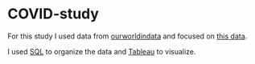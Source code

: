 # COVID-study
For this study I used data from [ourworldindata](https://ourworldindata.org/) and focused on [this data](https://ourworldindata.org/covid-deaths).

I used [SQL](COVID/Covid.sql) to organize the data and [Tableau](https://public.tableau.com/shared/DKPXQ8SY4?:display_count=n&:origin=viz_share_link) to visualize.
